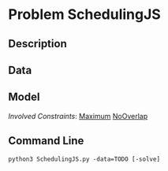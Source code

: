 # Problem SchedulingJS

## Description



## Data



## Model

*Involved Constraints*: [Maximum](https://pycsp.org/documentation/constraints/Maximum) [NoOverlap](https://pycsp.org/documentation/constraints/NoOverlap)


## Command Line

```shell
python3 SchedulingJS.py -data=TODO [-solve]
```


